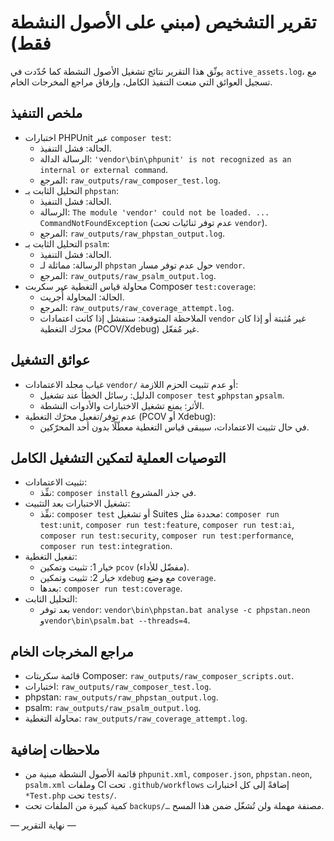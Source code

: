 # تقرير التشخيص (مبني على الأصول النشطة فقط)

يوثّق هذا التقرير نتائج تشغيل الأصول النشطة كما حُدّدت في `active_assets.log`، مع تسجيل العوائق التي منعت التنفيذ الكامل، وإرفاق مراجع المخرجات الخام.

## ملخص التنفيذ
- اختبارات PHPUnit عبر `composer test`:
  - الحالة: فشل التنفيذ.
  - الرسالة الدالة: `'vendor\bin\phpunit' is not recognized as an internal or external command`.
  - المرجع: `raw_outputs/raw_composer_test.log`.
- التحليل الثابت بـ `phpstan`:
  - الحالة: فشل التنفيذ.
  - الرسالة: `The module 'vendor' could not be loaded. ... CommandNotFoundException` (عدم توفر ثنائيات تحت `vendor`).
  - المرجع: `raw_outputs/raw_phpstan_output.log`.
- التحليل الثابت بـ `psalm`:
  - الحالة: فشل التنفيذ.
  - الرسالة: مماثلة لـ `phpstan` حول عدم توفر مسار `vendor`.
  - المرجع: `raw_outputs/raw_psalm_output.log`.
- محاولة قياس التغطية عبر سكربت Composer `test:coverage`:
  - الحالة: المحاولة أُجريت.
  - المرجع: `raw_outputs/raw_coverage_attempt.log`.
  - الملاحظة المتوقعة: ستفشل إذا كانت اعتمادات `vendor` غير مُثبتة أو إذا كان محرّك التغطية (PCOV/Xdebug) غير مُفعّل.

## عوائق التشغيل
- غياب مجلد الاعتمادات `vendor/` أو عدم تثبيت الحزم اللازمة:
  - الدليل: رسائل الخطأ عند تشغيل `composer test` و`phpstan` و`psalm`.
  - الأثر: يمنع تشغيل الاختبارات والأدوات النشطة.
- عدم توفر/تفعيل محرّك التغطية (PCOV أو Xdebug):
  - في حال تثبيت الاعتمادات، سيبقى قياس التغطية معطّلًا بدون أحد المحرّكين.

## التوصيات العملية لتمكين التشغيل الكامل
- تثبيت الاعتمادات:
  - نفِّذ: `composer install` في جذر المشروع.
- تشغيل الاختبارات بعد التثبيت:
  - نفِّذ: `composer test` أو تشغيل Suites محددة مثل: `composer run test:unit`, `composer run test:feature`, `composer run test:ai`, `composer run test:security`, `composer run test:performance`, `composer run test:integration`.
- تفعيل التغطية:
  - خيار 1: تثبيت وتمكين `pcov` (مفضّل للأداء).
  - خيار 2: تثبيت وتمكين `xdebug` مع وضع `coverage`.
  - بعدها: `composer run test:coverage`.
- التحليل الثابت:
  - بعد توفر `vendor`: `vendor\bin\phpstan.bat analyse -c phpstan.neon` و`vendor\bin\psalm.bat --threads=4`.

## مراجع المخرجات الخام
- قائمة سكربتات Composer: `raw_outputs/raw_composer_scripts.out`.
- اختبارات: `raw_outputs/raw_composer_test.log`.
- phpstan: `raw_outputs/raw_phpstan_output.log`.
- psalm: `raw_outputs/raw_psalm_output.log`.
- محاولة التغطية: `raw_outputs/raw_coverage_attempt.log`.

## ملاحظات إضافية
- قائمة الأصول النشطة مبنية من `phpunit.xml`, `composer.json`, `phpstan.neon`, `psalm.xml` وملفات CI تحت `.github/workflows` إضافةً إلى كل اختبارات `*Test.php` تحت `tests/`.
- كمية كبيرة من الملفات تحت `backups/…` مصنفة مهملة ولن تُشغّل ضمن هذا المسح.

— نهاية التقرير —

